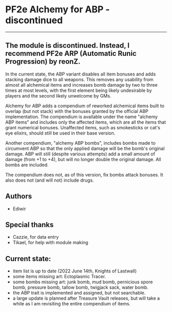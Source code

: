 # PF2e Alchemy for ABP - discontinued
-------------------------------------
The module is discontinued. Instead, I recommend PF2e ARP (Automatic Runic Progression) by reonZ.
-------------------------------------

In the current state, the ABP variant disables all item bonuses and adds stacking damage dice to all weapons. This removes any usability from almost all alchemical items and increases bomb damage by two to three times at most levels, with the first element being likely undesirable by players and the second likely unwelcome by GMs.

Alchemy for ABP adds a compendium of reworked alchemical items built to overlap (but not stack) with the bonuses granted by the official ABP implementation. The compendium is available under the name "alchemy ABP items" and includes only the affected items, which are all the items that grant numerical bonuses. Unaffected items, such as smokesticks or cat's eye elixirs, should still be used in their base version.

Another compendium, "alchemy ABP bombs", includes bombs made to circumvent ABP so that the only applied damage will be the bomb's original damage. ABP will still (despite various attempts) add a small amount of damage (from +1 to +4), but will no longer double the original damage. All bombs are included.

The compendium does not, as of this version, fix bombs attack bonuses. It also does not (and will not) include drugs.

## Authors

- Ediwir

## Special thanks

- Cazzie, for data entry
- Tikael, for help with module making

## Current state:

- item list is up to date (2022 June 14th, Knights of Lastwall)
- some items missing art: Ectoplasmic Tracer.
- some bombs missing art: junk bomb, mud bomb, pernicious spore bomb, pressure bomb, tallow bomb, twigjack sack, water bomb.
- the ABP trait is implemented and assigned, but not searchable.
- a large update is planned after Treasure Vault releases, but will take a while as I am revisiting the entire compendium of items.
